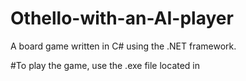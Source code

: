 # Othello-with-an-AI-player
A board game written in C# using the .NET framework.

#To play the game, use the .exe file located in 

